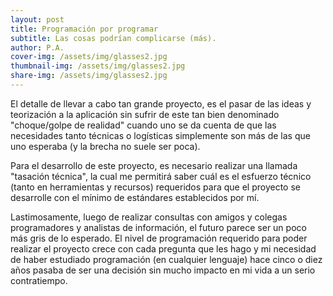 ```yaml
---
layout: post
title: Programación por programar
subtitle: Las cosas podrían complicarse (más).
author: P.A.
cover-img: /assets/img/glasses2.jpg
thumbnail-img: /assets/img/glasses2.jpg
share-img: /assets/img/glasses2.jpg
---
```

El detalle de llevar a cabo tan grande proyecto, es el pasar de las ideas y teorización a la aplicación sin sufrir de este tan bien denominado "choque/golpe de realidad" cuando uno se da cuenta de que las necesidades tanto técnicas o logísticas simplemente son más de las que uno esperaba (y la brecha no suele ser poca).

Para el desarrollo de este proyecto, es necesario realizar una llamada "tasación técnica", la cual me permitirá saber cuál es el esfuerzo técnico (tanto en herramientas y recursos) requeridos para que el proyecto se desarrolle con el mínimo de estándares establecidos por mí.

Lastimosamente, luego de realizar consultas con amigos y colegas programadores y analistas de información, el futuro parece ser un poco más gris de lo esperado. El nivel de programación requerido para poder realizar el proyecto crece con cada pregunta que les hago y mi necesidad de haber estudiado programación (en cualquier lenguaje) hace cinco o diez años pasaba de ser una decisión sin mucho impacto en mi vida a un serio contratiempo.
